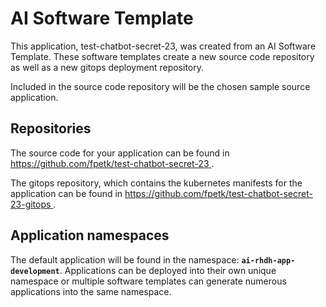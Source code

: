 # AI Software Template

This application, test-chatbot-secret-23, was created from an AI Software Template. These software templates create a new source code repository as well as a new gitops deployment repository.

Included in the source code repository will be the chosen sample source application.

## Repositories

The source code for your application can be found in [https://github.com/fpetk/test-chatbot-secret-23 ](https://github.com/fpetk/test-chatbot-secret-23 ).
 
The gitops repository, which contains the kubernetes manifests for the application can be found in 
[https://github.com/fpetk/test-chatbot-secret-23-gitops ](https://github.com/fpetk/test-chatbot-secret-23-gitops ). 

## Application namespaces 

The default application will be found in the namespace: **`ai-rhdh-app-development`**. Applications can be deployed into their own unique namespace or multiple software templates can generate numerous applications into the same namespace.